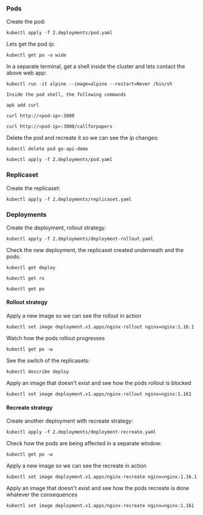 ### Pods

Create the pod:

`kubectl apply -f 2.deployments/pod.yaml`

Lets get the pod ip: 

`kubectl get po -o wide`

In a separate terminal, get a shell inside the cluster and lets contact the above web app:

`kubectl run -it alpine --image=alpine --restart=Never /bin/sh`

    Inside the pod shell, the following commands

    apk add curl

    curl http://<pod-ip>:3000

    curl http://<pod-ip>:3000/callforpapers

Delete the pod and recreate it so we can see the ip changes:

`kubectl delete pod go-api-demo`

`kubectl apply -f 2.deployments/pod.yaml`


### Replicaset

Create the replicaset:

`kubectl apply -f 2.deployments/replicaset.yaml`


### Deployments

Create the deployment, rollout strategy:

`kubectl apply -f 2.deployments/deployment-rollout.yaml`

Check the new deployment, the replicaset created underneath and the pods:

`kubectl get deploy`

`kubectl get rs`

`kubectl get po`

#### Rollout strategy

Apply a new image so we can see the rollout in action

`kubectl set image deployment.v1.apps/nginx-rollout nginx=nginx:1.16.1`

Watch how the pods rollout progresses

`kubectl get po -w`

See the switch of the replicasets:

`kubectl describe deploy`

Apply an image that doesn't exist and see how the pods rollout is blocked

`kubectl set image deployment.v1.apps/nginx-rollout nginx=nginx:1.161`


#### Recreate strategy

Create another deployment with recreate strategy:

`kubectl apply -f 2.deployments/deployment-recreate.yaml`

Check how the pods are being affected in a separate window:

`kubectl get po -w`

Apply a new image so we can see the recreate in action

`kubectl set image deployment.v1.apps/nginx-recreate nginx=nginx:1.16.1`

Apply an image that doesn't exist and see how the pods recreate is done whatever the consequences

`kubectl set image deployment.v1.apps/nginx-recreate nginx=nginx:1.161`
